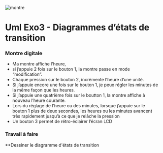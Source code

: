![montre](https://cdn.shopify.com/s/files/1/1386/8177/products/Men-Watch-Fashion-Female-Students-LED-30M-Waterproof-Watches-Electronic-Watch-Children-Wristwatch-Boy-Jelly-Table_2fb0b82b-167b-4c64-a047-aa037919272d_1024x1024.jpg?v=1503322687)

# Uml Exo3 - Diagrammes d’états de transition

### Montre digitale
* Ma montre affiche l’heure,
* si j’appuie 2 fois sur le bouton 1, la montre passe en mode “modification”.
* Chaque pression sur le bouton 2, incrémente l’heure d’une unité.
* Si j’appuie encore une fois sur le bouton 1, je peux régler les minutes de la même façon que les heures.
* Si j’appuie une quatrième fois sur le boutton 1, la montre affiche à nouveau l’heure courante.
* Lors du réglage de l’heure ou des minutes, 
  lorsque j’appuie sur le bouton 1 plus de deux secondes,
  les heures ou les minutes avancent très rapidement jusqu’à ce que je relâche la pression
* Un bouton 3 permet de rétro-éclairer l’écran LCD

### Travail à faire
**Dessiner le diagramme d'états de transition
